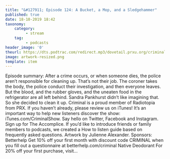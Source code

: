 ```yaml
---
title: "&#127911; Episode 124: A Bucket, a Mop, and a Sledgehammer"
published: true
date: 18-10-2019 18:42
taxonomy:
    category:
         - stream
    tag:
         - podcasts
header_image: '0'
theurl: https://dts.podtrac.com/redirect.mp3/dovetail.prxu.org/criminal/2195abbc-a62f-467b-836f-2dc2d240b749/Episode_124_A_Bucket_a_Mop_and_a_Sledgehammer_Part_1.mp3
image: artwork-resized.png
template: item
--- 
```

Episode summary: After a crime occurs, or when someone dies, the police aren’t responsible for cleaning up. That’s not their job. The coroner takes the body, the police conduct their investigation, and then everyone leaves. But the blood, and the rubber gloves, and the uneaten food in the refrigerator are all left behind. Sandra Pankhurst didn’t like imagining that. So she decided to clean it up. Criminal is a proud member of Radiotopia from PRX. If you haven’t already, please review us on iTunes! It’s an important way to help new listeners discover the show: iTunes.com/CriminalShow. Say hello on Twitter, Facebook and Instagram. Sign up for The Accomplice. If you’d like to introduce friends or family members to podcasts, we created a How to listen guide based on frequently asked questions. Artwork by Julienne Alexander. Sponsors: Betterhelp Get 10% off your first month with discount code CRIMINAL when you fill out a questionnaire at betterhelp.com/criminal Native Deodorant For 20% off your first purchase, visit…
